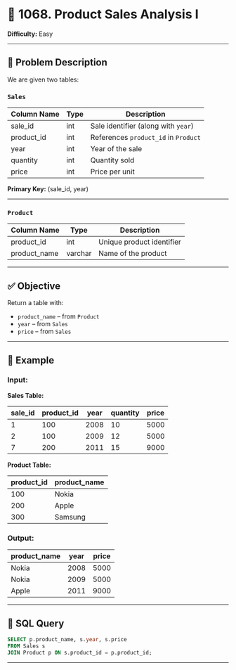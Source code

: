 # 🛒 1068. Product Sales Analysis I

**Difficulty:** Easy

---

## 🧾 Problem Description

We are given two tables:

### `Sales`

| Column Name | Type | Description                             |
|-------------|------|-----------------------------------------|
| sale_id     | int  | Sale identifier (along with `year`)     |
| product_id  | int  | References `product_id` in `Product`    |
| year        | int  | Year of the sale                        |
| quantity    | int  | Quantity sold                           |
| price       | int  | Price per unit                          |

**Primary Key:** (sale_id, year)

---

### `Product`

| Column Name  | Type    | Description              |
|--------------|---------|--------------------------|
| product_id   | int     | Unique product identifier|
| product_name | varchar | Name of the product      |

---

## ✅ Objective

Return a table with:

- `product_name` – from `Product`
- `year` – from `Sales`
- `price` – from `Sales`

---

## 🧪 Example

### Input:

**Sales Table:**

| sale_id | product_id | year | quantity | price |
|---------|-------------|------|----------|--------|
| 1       | 100         | 2008 | 10       | 5000   |
| 2       | 100         | 2009 | 12       | 5000   |
| 7       | 200         | 2011 | 15       | 9000   |

**Product Table:**

| product_id | product_name |
|------------|--------------|
| 100        | Nokia        |
| 200        | Apple        |
| 300        | Samsung      |

### Output:

| product_name | year | price |
|--------------|------|--------|
| Nokia        | 2008 | 5000   |
| Nokia        | 2009 | 5000   |
| Apple        | 2011 | 9000   |

---

## 🧠 SQL Query

```sql
SELECT p.product_name, s.year, s.price
FROM Sales s
JOIN Product p ON s.product_id = p.product_id;
```
---
